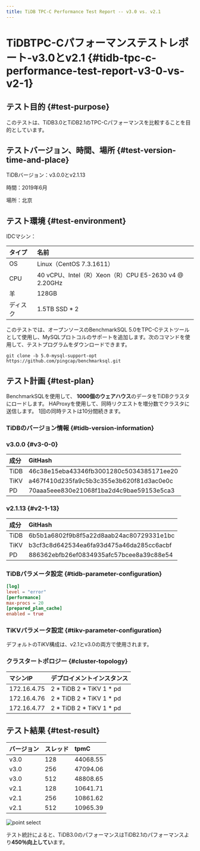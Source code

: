 ```yaml
---
title: TiDB TPC-C Performance Test Report -- v3.0 vs. v2.1
---
```


# TiDBTPC-Cパフォーマンステストレポート-v3.0とv2.1 {#tidb-tpc-c-performance-test-report-v3-0-vs-v2-1}

## テスト目的 {#test-purpose}

このテストは、TiDB3.0とTiDB2.1のTPC-Cパフォーマンスを比較することを目的としています。

## テストバージョン、時間、場所 {#test-version-time-and-place}

TiDBバージョン：v3.0.0とv2.1.13

時間：2019年6月

場所：北京

## テスト環境 {#test-environment}

IDCマシン：

| タイプ  | 名前                                              |
| :--- | :---------------------------------------------- |
| OS   | Linux（CentOS 7.3.1611）                          |
| CPU  | 40 vCPU、Intel（R）Xeon（R）CPU E5-2630 v4 @ 2.20GHz |
| 羊    | 128GB                                           |
| ディスク | 1.5TB SSD * 2                                   |

このテストでは、オープンソースのBenchmarkSQL 5.0をTPC-Cテストツールとして使用し、MySQLプロトコルのサポートを追加します。次のコマンドを使用して、テストプログラムをダウンロードできます。


```shell
git clone -b 5.0-mysql-support-opt https://github.com/pingcap/benchmarksql.git
```

## テスト計画 {#test-plan}

BenchmarkSQLを使用して、 **1000個のウェアハウス**のデータをTiDBクラスタにロードします。 HAProxyを使用して、同時リクエストを増分数でクラスタに送信します。 1回の同時テストは10分間続きます。

### TiDBのバージョン情報 {#tidb-version-information}

### v3.0.0 {#v3-0-0}

| 成分   | GitHash                                  |
| :--- | :--------------------------------------- |
| TiDB | 46c38e15eba43346fb3001280c5034385171ee20 |
| TiKV | a467f410d235fa9c5b3c355e3b620f81d3ac0e0c |
| PD   | 70aaa5eee830e21068f1ba2d4c9bae59153e5ca3 |

### v2.1.13 {#v2-1-13}

| 成分   | GitHash                                  |
| :--- | :--------------------------------------- |
| TiDB | 6b5b1a6802f9b8f5a22d8aab24ac80729331e1bc |
| TiKV | b3cf3c8d642534ea6fa93d475a46da285cc6acbf |
| PD   | 886362ebfb26ef0834935afc57bcee8a39c88e54 |

### TiDBパラメータ設定 {#tidb-parameter-configuration}

```toml
[log]
level = "error"
[performance]
max-procs = 20
[prepared_plan_cache]
enabled = true
```

### TiKVパラメータ設定 {#tikv-parameter-configuration}

デフォルトのTiKV構成は、v2.1とv3.0の両方で使用されます。

### クラスタートポロジー {#cluster-topology}

| マシンIP       | デプロイメントインスタンス            |
| :---------- | :----------------------- |
| 172.16.4.75 | 2 * TiDB 2 * TiKV 1 * pd |
| 172.16.4.76 | 2 * TiDB 2 * TiKV 1 * pd |
| 172.16.4.77 | 2 * TiDB 2 * TiKV 1 * pd |

## テスト結果 {#test-result}

| バージョン | スレッド | tpmC     |
| :---- | :--- | :------- |
| v3.0  | 128  | 44068.55 |
| v3.0  | 256  | 47094.06 |
| v3.0  | 512  | 48808.65 |
| v2.1  | 128  | 10641.71 |
| v2.1  | 256  | 10861.62 |
| v2.1  | 512  | 10965.39 |

![point select](https://docs-download.pingcap.com/media/images/docs/tpcc-2.1-3.0.png)

テスト統計によると、TiDB3.0のパフォーマンスはTiDB2.1のパフォーマンスより**450％向上してい**ます。
